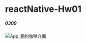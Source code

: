 # reactNative-Hw01
##### 0309

![App_預約咖啡介面](https://user-images.githubusercontent.com/33750244/233001861-2616651e-07ad-4053-980f-a80a22d67e18.png)
